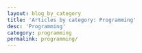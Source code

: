 ```yaml
---
layout: blog_by_category
title: 'Articles by category: Programming'
desc: 'Programming'
category: programming
permalink: programming/
---
```

